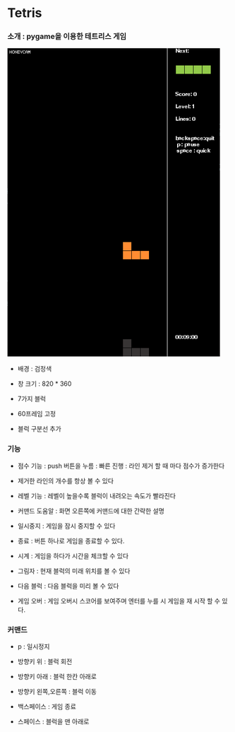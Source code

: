 # Tetris


### 소개 : pygame을 이용한 테트리스 게임
![게임화면](https://github.com/JuKyYoon/Pygame_PJ/blob/master/Honeycam%202017-06-12%2000-09-12.gif)

- 배경 : 검정색

- 창 크기 : 820 * 360

- 7가지 블럭

- 60프레임 고정

- 블럭 구분선 추가



### 기능

- 점수 기능 : push 버튼을 누름
          : 빠른 진행
          : 라인 제거
          할 때 마다 점수가 증가한다

- 제거한 라인의 개수를 항상 볼 수 있다

- 레벨 기능 : 레벨이 높을수록 블럭이 내려오는 속도가 빨라진다

- 커맨드 도움알 : 화면 오른쪽에 커맨드에 대한 간략한 설명

- 일시중지 : 게임을 잠시 중지할 수 있다

- 종료 : 버튼 하나로 게임을 종료할 수 있다.

- 시계 : 게임을 하다가 시간을 체크할 수 있다

- 그림자 : 현재 블럭의 미래 위치를 볼 수 있다

- 다음 블럭 : 다음 블럭을 미리 볼 수 있다

- 게임 오버 : 게임 오버시 스코어를 보여주며 엔터를 누를 시 게임을 재 시작 할 수 있다.

### 커맨드

- p : 일시정지

- 방향키 위 : 블럭 회전

- 방향키 아래 : 블럭 한칸 아래로

- 방향키 왼쪽,오른쪽 : 블럭 이동

- 백스페이스 : 게임 종료

- 스페이스 : 블럭을 맨 아래로
